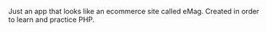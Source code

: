 Just an app that looks like an ecommerce site called eMag.
Created in order to learn and practice PHP.
